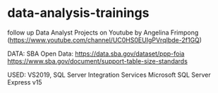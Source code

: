 # data-analysis-trainings
follow up Data Analyst Projects on Youtube by Angelina Frimpong (https://www.youtube.com/channel/UC0HS0EUIgPVrqIbde-2f1GQ)

DATA:
SBA Open Data: 
https://data.sba.gov/dataset/ppp-foia
https://www.sba.gov/document/support-table-size-standards

USED:
VS2019,
SQL Server Integration Services
Microsoft SQL Server Express v15
